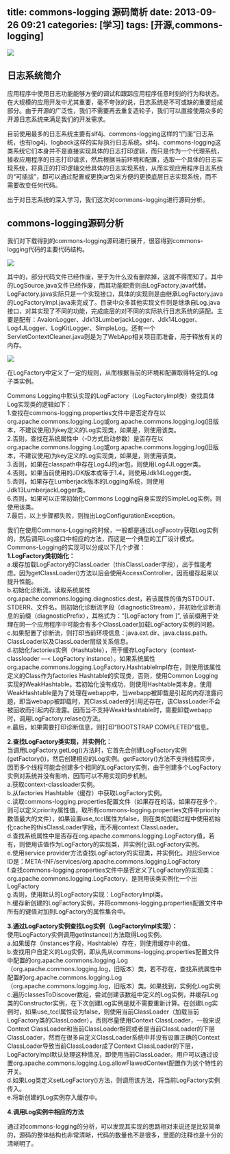title: commons-logging 源码简析
date: 2013-09-26 09:21
categories: [学习]
tags: [开源,commons-logging]
---

![](http://ww3.sinaimg.cn/large/7458d655gw1f8mfvg7yelj21kw11x7wh.jpg)

## 日志系统简介
应用程序中使用日志功能能够方便的调试和跟踪应用程序任意时刻的行为和状态。在大规模的应用开发中尤其重要，毫不夸张的说，日志系统是不可或缺的重要组成部分。由于开源的广泛性，我们不需要再去重复造轮子，我们可以直接使用众多的开源日志系统来满足我们的开发需求。

<!--more-->

目前使用最多的日志系统主要有slf4j、commons-logging这样的“门面”日志系统，也有log4j、logback这样的实际执行日志系统。slf4j、commons-logging这类系统它们本身并不是直接实现具体的日志打印逻辑，而只是作为一个代理系统，接收应用程序的日志打印请求，然后根据当前环境和配置，选取一个具体的日志实现系统，将真正的打印逻辑交给具体的日志实现系统，从而实现应用程序日志系统的“可插拔”，即可以通过配置或更换jar包来方便的更换底层日志实现系统，而不需要改变任何代码。

出于对日志系统的深入学习，我们这次对commons-logging进行源码分析。

## commons-logging源码分析
我们对下载得到的commons-logging源码进行展开，很容得到commons-logging代码的主要代码结构。

![](http://ww1.sinaimg.cn/large/7458d655gw1f70ojqakaqj20870alta8.jpg)

其中的，部分代码文件已经作废，至于为什么没有删除掉，这就不得而知了。其中的LogSource.java文件已经作废，而其功能职责则由LogFactory.java代替。LogFactory.java实际只是一个实现接口，具体的实现则是由继承LogFactory.java的LogFactoryImpl.java来完成了。目录中众多其他实现文件则是继承自Log.java接口，对其实现了不同的功能，完成底层的对不同的实际执行日志系统的适配。主要是配有：AvalonLogger、Jdk13LumberjackLogger、Jdk14Logger、Log4JLogger、LogKitLogger、SimpleLog。还有一个ServletContextCleaner.java则是为了WebApp相关项目而准备，用于释放有关的内存。

![](http://ww1.sinaimg.cn/large/7458d655gw1f70ojqi8bzj20gl07l74v.jpg)

在LogFactory中定义了一定的规则，从而根据当前的环境和配置取得特定的Log子类实例。

Commons Logging中默认实现的LogFactory（LogFactoryImpl类）查找具体Log实现类的逻辑如下：  
1.查找在commons-logging.properties文件中是否定存在以org.apache.commons.logging.Log或org.apache.commons.logging.log(旧版本，不建议使用)为key定义的Log实现类，如果是，则使用该类。  
2.否则，查找在系统属性中（-D方式启动参数）是否存在以org.apache.commons.logging.Log或org.apache.commons.logging.log(旧版本，不建议使用)为key定义的Log实现类，如果是，则使用该类。  
3.否则，如果在classpath中存在Log4J的jar包，则使用Log4JLogger类。  
4.否则，如果当前使用的JDK版本或等于1.4，则使用Jdk14Logger类。  
5.否则，如果存在Lumberjack版本的Logging系统，则使用Jdk13LumberjackLogger类。  
6.否则，如果可以正常初始化Commons Logging自身实现的SimpleLog实例，则使用该类。  
7.最后，以上步骤都失败，则抛出LogConfigurationException。  

我们在使用Commons-Logging的时候，一般都是通过LogFacotry获取Log实例的，然后调用Log接口中相应的方法，而这是一个典型的工厂设计模式。Commons-Logging的实现可以分成以下几个步骤：  
**1.LogFactory类初始化：**  
a.缓存加载LogFactory的ClassLoader（thisClassLoader字段），出于性能考虑。因为getClassLoader()方法以后会使用AccessController，因而缓存起来以提升性能。  
b.初始化诊断流。读取系统属性org.apache.commons.logging.diagnostics.dest，若该属性的值为STDOUT、STDERR、文件名。则初始化诊断流字段（diagnosticStream），并初始化诊断消息的前缀（diagnosticPrefix），其格式为：“[LogFactory from ]”, 该前缀用于处理在同一个应用程序中可能会有多个ClassLoader加载LogFactory实例的问题。  
c.如果配置了诊断流，则打印当前环境信息：java.ext.dir、java.class.path、ClassLoader以及ClassLoader层级关系信息。  
d.初始化factories实例（Hashtable），用于缓存LogFactory（context-classloader –-< LogFactory instance）。如果系统属性org.apache.commons.logging.LogFactory.HashtableImpl存在，则使用该属性定义的Class作为factories Hashtable的实现类，否则，使用Common Logging实现的WeakHashtable。若初始化没有成功，则使用Hashtable类本身。使用WeakHashtable是为了处理在webapp中，当webapp被卸载是引起的内存泄露问题，即当webapp被卸载时，其ClassLoader的引用还存在，该ClassLoader不会被回收而引起内存泄露。因而当不支持WeakHashtable时，需要卸载webapp时，调用LogFactory.relase()方法。  
e.最后，如果需要打印诊断信息，则打印“BOOTSTRAP COMPLETED”信息。  

**2.查找LogFactory类实现，并实例化：**  
当调用LogFactory.getLog()方法时，它首先会创建LogFactory实例(getFactory())，然后创建相应的Log实例。getFactory()方法不支持线程同步，因而多个线程可能会创建多个相同的LogFactory实例，由于创建多个LogFactory实例对系统并没有影响，因而可以不用实现同步机制。  
a.获取context-classloader实例。  
b.从factories Hashtable（缓存）中获取LogFactory实例。  
c.读取commons-logging.properties配置文件（如果存在的话，如果存在多个，则可以定义priority属性值，取所有commons-logging.properties文件中priority数值最大的文件），如果设置use_tccl属性为false，则在类的加载过程中使用初始化cache的thisClassLoader字段，而不用context ClassLoader。  
d.查找系统属性中是否存在org.apache.commons.logging.LogFactory值，若有，则使用该值作为LogFactory的实现类，并实例化该LogFactory实例。  
e.使用service provider方法查找LogFactory的实现类，并实例化。对应Service ID是：META-INF/services/org.apache.commons.logging.LogFactory  
f.查找commons-logging.properties文件中是否定义了LogFactory的实现类：org.apache.commons.logging.LogFactory，是则用该类实例化一个出LogFactory  
g.否则，使用默认的LogFactory实现：LogFactoryImpl类。  
h.缓存新创建的LogFactory实例，并将commons-logging.properties配置文件中所有的键值对加到LogFactory的属性集合中。  

**3.通过LogFactory实例查找Log实例（LogFactoryImpl实现）：**  
使用LogFactory实例调用getInstance()方法取得Log实例。  
a.如果缓存（instances字段，Hashtable）存在，则使用缓存中的值。  
b.查找用户自定义的Log实例，即从先从commons-logging.properties配置文件中配置的org.apache.commons.logging.Log（org.apache.commons.logging.log，旧版本）类，若不存在，查找系统属性中配置的org.apache.commons.logging.Log（org.apache.commons.logging.log，旧版本）类。如果找到，实例化Log实例  
c.遍历classesToDiscover数组，尝试创建该数组中定义的Log实例，并缓存Log类的Constructor实例，在下次创建Log实例是就不需要重新计算。在创建Log实例时，如果use_tccl属性设为false，则使用当前ClassLoader（加载当前LogFactory类的ClassLoader），否则尽量使用Context ClassLoader，一般来说Context ClassLoader和当前ClassLoader相同或者是当前ClassLoader的下层ClassLoader，然而在很多自定义ClassLoader系统中并没有设置正确的Context ClassLoader导致当前ClassLoader成了Context ClassLoader的下层，LogFactoryImpl默认处理这种情况，即使用当前ClassLoader。用户可以通过设置org.apache.commons.logging.Log.allowFlawedContext配置作为这个特性的开关。  
d.如果Log类定义setLogFactory()方法，则调用该方法，将当前LogFactory实例传入。  
e.将新创建的Log实例存入缓存中。  

**4.调用Log实例中相应的方法**  

通过对commons-logging的分析，可以发现其实现的思路相对来说还是比较简单的，源码的整体结构也非常清晰，代码的数量也不是很多，里面的注释也是十分的清晰明了。
